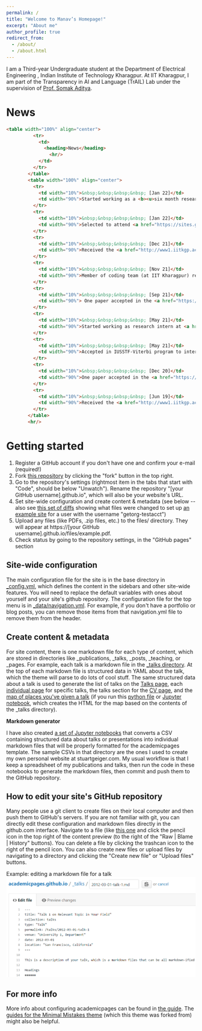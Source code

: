 ```yaml
---
permalink: /
title: "Welcome to Manav’s Homepage!"
excerpt: "About me"
author_profile: true
redirect_from: 
  - /about/
  - /about.html
---
```


I am a Third-year Undergraduate student at the Department of Electrical Engineering , Indian Institute of Technology Kharagpur. At IIT Kharagpur, I am part of the Transparency in AI and Language (TrAIL) Lab under the supervision of [Prof. Somak Aditya](https://scholar.google.com/citations?user=2shiHpwAAAAJ&hl=en).
<!-- I was fortunate to intern at Adobe Research, India. I was also selected for IUSSTF-Viterbi program and got the oppotunity to intern at INK-Lab, University of Southern California. -->

News
======
```html
<table width="100%" align="center">
          <tr>
            <td>
              <heading>News</heading>
                <hr/>
            </td>
          </tr>
        </table>
        <table width="100%" align="center">
          <tr>
            <td width="10%">&nbsp;&nbsp;&nbsp;&nbsp; [Jan 22]</td>
            <td width="90%">Started working as a <b><u>six month research intern</u></b> at <a href="https://www.microsoft.com/en-us/research/group/prose/" > PROSE, Microsoft Research</a></td>
          </tr>
          <tr>
            <td width="10%">&nbsp;&nbsp;&nbsp;&nbsp; [Jan 22]</td>
            <td width="90%">Selected to attend <a href="https://sites.google.com/view/researchweek2022" >Research Week with Google</a> from <b><u>8 - 11 Feb, 2022</u></b></td>
          </tr>
          <tr>
            <td width="10%">&nbsp;&nbsp;&nbsp;&nbsp; [Dec 21]</td>
            <td width="90%">Received the <a href="http://www1.iitkgp.ac.in/topfiles/sric" >Prof. J.C. Ghosh Memorial Endowment Prize </a> for securing highest CGPA at the end of VI semester</td>
          </tr>
          <tr>
            <td width="10%">&nbsp;&nbsp;&nbsp;&nbsp; [Nov 21]</td>
            <td width="90%">Member of coding team (at IIT Kharagpur) responsible for organizing a pan-India engineering entrance exam</td>
          </tr>
          <tr>
            <td width="10%">&nbsp;&nbsp;&nbsp;&nbsp; [Sep 21]</td>
            <td width="90%"> One paper accepted in the <a href="https://2021.argmining.org/" >8th workshop on ArgumentMining at EMNLP 2021</a></td>
          </tr>
          <tr>
            <td width="10%">&nbsp;&nbsp;&nbsp;&nbsp; [May 21]</td>
            <td width="90%">Started working as research intern at <a href="https://research.adobe.com/careers/bangalore/" >Adobe Research, India</a> on Topological Data Analysis</td>
          </tr>
          <tr>
            <td width="10%">&nbsp;&nbsp;&nbsp;&nbsp; [May 21]</td>
            <td width="90%">Accepted in IUSSTF-Viterbi program to intern at <a href="https://inklab.usc.edu/" >INK-Lab</a> under <a href="https://scholar.google.com/citations?user=_moJlrIAAAAJ&hl=en" > Prof. Xiang Ren</a></td>
          </tr>
          <tr>
            <td width="10%">&nbsp;&nbsp;&nbsp;&nbsp; [Dec 20]</td>
            <td width="90%">One paper accepted in the <a href="https://computingconf.com/2020/" >10th International Advance Computing Conference (IACC 2020)</a></td>
          </tr>
          <tr>
            <td width="10%">&nbsp;&nbsp;&nbsp;&nbsp; [Jun 19]</td>
            <td width="90%">Received the <a href="http://www1.iitkgp.ac.in/topfiles/sric" > Technology Alumni Association (Delhi Chapter) Award </a> for securing highest CGPA at the end of II semester</td>
          </tr>
        </table>
        <hr/>
```

Getting started
======
1. Register a GitHub account if you don't have one and confirm your e-mail (required!)
1. Fork [this repository](https://github.com/academicpages/academicpages.github.io) by clicking the "fork" button in the top right. 
1. Go to the repository's settings (rightmost item in the tabs that start with "Code", should be below "Unwatch"). Rename the repository "[your GitHub username].github.io", which will also be your website's URL.
1. Set site-wide configuration and create content & metadata (see below -- also see [this set of diffs](http://archive.is/3TPas) showing what files were changed to set up [an example site](https://getorg-testacct.github.io) for a user with the username "getorg-testacct")
1. Upload any files (like PDFs, .zip files, etc.) to the files/ directory. They will appear at https://[your GitHub username].github.io/files/example.pdf.  
1. Check status by going to the repository settings, in the "GitHub pages" section

Site-wide configuration
------
The main configuration file for the site is in the base directory in [_config.yml](https://github.com/academicpages/academicpages.github.io/blob/master/_config.yml), which defines the content in the sidebars and other site-wide features. You will need to replace the default variables with ones about yourself and your site's github repository. The configuration file for the top menu is in [_data/navigation.yml](https://github.com/academicpages/academicpages.github.io/blob/master/_data/navigation.yml). For example, if you don't have a portfolio or blog posts, you can remove those items from that navigation.yml file to remove them from the header. 

Create content & metadata
------
For site content, there is one markdown file for each type of content, which are stored in directories like _publications, _talks, _posts, _teaching, or _pages. For example, each talk is a markdown file in the [_talks directory](https://github.com/academicpages/academicpages.github.io/tree/master/_talks). At the top of each markdown file is structured data in YAML about the talk, which the theme will parse to do lots of cool stuff. The same structured data about a talk is used to generate the list of talks on the [Talks page](https://academicpages.github.io/talks), each [individual page](https://academicpages.github.io/talks/2012-03-01-talk-1) for specific talks, the talks section for the [CV page](https://academicpages.github.io/cv), and the [map of places you've given a talk](https://academicpages.github.io/talkmap.html) (if you run this [python file](https://github.com/academicpages/academicpages.github.io/blob/master/talkmap.py) or [Jupyter notebook](https://github.com/academicpages/academicpages.github.io/blob/master/talkmap.ipynb), which creates the HTML for the map based on the contents of the _talks directory).

**Markdown generator**

I have also created [a set of Jupyter notebooks](https://github.com/academicpages/academicpages.github.io/tree/master/markdown_generator
) that converts a CSV containing structured data about talks or presentations into individual markdown files that will be properly formatted for the academicpages template. The sample CSVs in that directory are the ones I used to create my own personal website at stuartgeiger.com. My usual workflow is that I keep a spreadsheet of my publications and talks, then run the code in these notebooks to generate the markdown files, then commit and push them to the GitHub repository.

How to edit your site's GitHub repository
------
Many people use a git client to create files on their local computer and then push them to GitHub's servers. If you are not familiar with git, you can directly edit these configuration and markdown files directly in the github.com interface. Navigate to a file (like [this one](https://github.com/academicpages/academicpages.github.io/blob/master/_talks/2012-03-01-talk-1.md) and click the pencil icon in the top right of the content preview (to the right of the "Raw | Blame | History" buttons). You can delete a file by clicking the trashcan icon to the right of the pencil icon. You can also create new files or upload files by navigating to a directory and clicking the "Create new file" or "Upload files" buttons. 

Example: editing a markdown file for a talk
![Editing a markdown file for a talk](/images/editing-talk.png)

For more info
------
More info about configuring academicpages can be found in [the guide](https://academicpages.github.io/markdown/). The [guides for the Minimal Mistakes theme](https://mmistakes.github.io/minimal-mistakes/docs/configuration/) (which this theme was forked from) might also be helpful.
